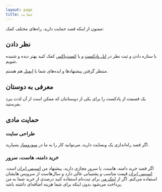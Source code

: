 ```yaml
---
layout: page
title: حمایت
---
```

ممنون از اینکه قصد حمایت دارید. راه‌های مختلف کمک:

## نظر دادن

با ستاره دادن و ثبت نظر در [اپل پادکست](https://itunes.apple.com/us/podcast/%D9%85-%D8%AD%D8%B3%D9%86/id1431035380?mt=2) و یا [کست‌باکس](https://castbox.fm/channel/%D9%85%D9%90%D8%AD%D8%B3%D9%86-id1446853) کمک کنید بهتر دیده و شنیده شویم.

منتظر گرفتن پیشنهادها و ایده‌های شما با [ایمیل](mailto:me@mehsen.com) هم هستم.

## معرفی به دوستان

یک قسمت از پادکست را برای یکی از دوستانتان که ممکن است از آن لذت ببرد بفرستید.

## حمایت مادی

### طراحی سایت

اگر قصد راه‌اندازی یک وبسایت دارید، می‌توانید کار را به ما در [سوزوساز](https://sozosaz.com/) بسپارید.

### خرید دامنه، هاست، سرور

اگر قصد خرید دامنه، هاست، یا سرور مجازی دارید، پیشنهاد من [اسپیس ایران](ttps://portal.spaceiran.com/aff.php?aff=221) است. [اسپیس ایران](ttps://portal.spaceiran.com/aff.php?aff=221) قیمت مناسب و پشتیبانی عالی دارد و سال‌هاست از سرویس هایشان استفاده می‌کنم. اگر از [لینک من](ttps://portal.spaceiran.com/aff.php?aff=221) برای ثبت‌نام استفاده کنید درصدی از خرید شما به من پرداخت می‌شود بدون اینکه برای شما هزینه اضافه‌ای داشته باشد.

